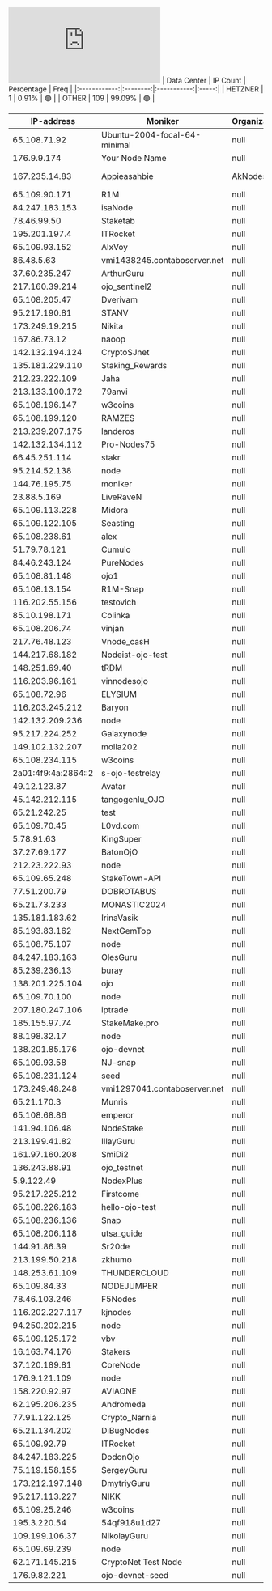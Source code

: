 ![Diagramm](https://github.com/obajay/StateSync-snapshots/blob/main/Projects/Ojo/1/README.md)
| Data Center | IP Count | Percentage | Freq |
|:------------:|:--------:|:-----------:|:-----:|
| HETZNER | 1 | 0.91% | 🟢 |
| OTHER | 109 | 99.09% | 🟢 |

<!-- START_TABLE -->
| IP-address | Moniker | Organization | Country | City |
|-------------|---------|---------------|---------|------|
| 65.108.71.92 | Ubuntu-2004-focal-64-minimal | null | 🏴‍☠️ null | null |
| 176.9.9.174 | Your Node Name | null | 🏴‍☠️ null | null |
| 167.235.14.83 | Appieasahbie | AkNodes | null | 🏴‍☠️ null | null |
| 65.109.90.171 | R1M | null | 🏴‍☠️ null | null |
| 84.247.183.153 | isaNode | null | 🏴‍☠️ null | null |
| 78.46.99.50 | Staketab | null | 🏴‍☠️ null | null |
| 195.201.197.4 | ITRocket | null | 🏴‍☠️ null | null |
| 65.109.93.152 | AlxVoy | null | 🏴‍☠️ null | null |
| 86.48.5.63 | vmi1438245.contaboserver.net | null | 🏴‍☠️ null | null |
| 37.60.235.247 | ArthurGuru | null | 🏴‍☠️ null | null |
| 217.160.39.214 | ojo_sentinel2 | null | 🏴‍☠️ null | null |
| 65.108.205.47 | Dverivam | null | 🏴‍☠️ null | null |
| 95.217.190.81 | STANV | null | 🏴‍☠️ null | null |
| 173.249.19.215 | Nikita | null | 🏴‍☠️ null | null |
| 167.86.73.12 | naoop | null | 🏴‍☠️ null | null |
| 142.132.194.124 | CryptoSJnet | null | 🏴‍☠️ null | null |
| 135.181.229.110 | Staking_Rewards | null | 🏴‍☠️ null | null |
| 212.23.222.109 | Jaha | null | 🏴‍☠️ null | null |
| 213.133.100.172 | 79anvi | null | 🏴‍☠️ null | null |
| 65.108.196.147 | w3coins | null | 🏴‍☠️ null | null |
| 65.108.199.120 | RAMZES | null | 🏴‍☠️ null | null |
| 213.239.207.175 | landeros | null | 🏴‍☠️ null | null |
| 142.132.134.112 | Pro-Nodes75 | null | 🏴‍☠️ null | null |
| 66.45.251.114 | stakr | null | 🏴‍☠️ null | null |
| 95.214.52.138 | node | null | 🏴‍☠️ null | null |
| 144.76.195.75 | moniker | null | 🏴‍☠️ null | null |
| 23.88.5.169 | LiveRaveN | null | 🏴‍☠️ null | null |
| 65.109.113.228 | Midora | null | 🏴‍☠️ null | null |
| 65.109.122.105 | Seasting | null | 🏴‍☠️ null | null |
| 65.108.238.61 | alex | null | 🏴‍☠️ null | null |
| 51.79.78.121 | Cumulo | null | 🏴‍☠️ null | null |
| 84.46.243.124 | PureNodes | null | 🏴‍☠️ null | null |
| 65.108.81.148 | ojo1 | null | 🏴‍☠️ null | null |
| 65.108.13.154 | R1M-Snap | null | 🏴‍☠️ null | null |
| 116.202.55.156 | testovich | null | 🏴‍☠️ null | null |
| 85.10.198.171 | Colinka | null | 🏴‍☠️ null | null |
| 65.108.206.74 | vinjan | null | 🏴‍☠️ null | null |
| 217.76.48.123 | Vnode_casH | null | 🏴‍☠️ null | null |
| 144.217.68.182 | Nodeist-ojo-test | null | 🏴‍☠️ null | null |
| 148.251.69.40 | tRDM | null | 🏴‍☠️ null | null |
| 116.203.96.161 | vinnodesojo | null | 🏴‍☠️ null | null |
| 65.108.72.96 | ELYSIUM | null | 🏴‍☠️ null | null |
| 116.203.245.212 | Baryon | null | 🏴‍☠️ null | null |
| 142.132.209.236 | node | null | 🏴‍☠️ null | null |
| 95.217.224.252 | Galaxynode | null | 🏴‍☠️ null | null |
| 149.102.132.207 | molla202 | null | 🏴‍☠️ null | null |
| 65.108.234.115 | w3coins | null | 🏴‍☠️ null | null |
| 2a01:4f9:4a:2864::2 | s-ojo-testrelay | null | 🏴‍☠️ null | null |
| 49.12.123.87 | Avatar | null | 🏴‍☠️ null | null |
| 45.142.212.115 | tangogenlu_OJO | null | 🏴‍☠️ null | null |
| 65.21.242.25 | test | null | 🏴‍☠️ null | null |
| 65.109.70.45 | L0vd.com | null | 🏴‍☠️ null | null |
| 5.78.91.63 | KingSuper | null | 🏴‍☠️ null | null |
| 37.27.69.177 | BatonOjO | null | 🏴‍☠️ null | null |
| 212.23.222.93 | node | null | 🏴‍☠️ null | null |
| 65.109.65.248 | StakeTown-API | null | 🏴‍☠️ null | null |
| 77.51.200.79 | DOBROTABUS | null | 🏴‍☠️ null | null |
| 65.21.73.233 | MONASTIC2024 | null | 🏴‍☠️ null | null |
| 135.181.183.62 | IrinaVasik | null | 🏴‍☠️ null | null |
| 85.193.83.162 | NextGemTop | null | 🏴‍☠️ null | null |
| 65.108.75.107 | node | null | 🏴‍☠️ null | null |
| 84.247.183.163 | OlesGuru | null | 🏴‍☠️ null | null |
| 85.239.236.13 | buray | null | 🏴‍☠️ null | null |
| 138.201.225.104 | ojo | null | 🏴‍☠️ null | null |
| 65.109.70.100 | node | null | 🏴‍☠️ null | null |
| 207.180.247.106 | iptrade | null | 🏴‍☠️ null | null |
| 185.155.97.74 | StakeMake.pro | null | 🏴‍☠️ null | null |
| 88.198.32.17 | node | null | 🏴‍☠️ null | null |
| 138.201.85.176 | ojo-devnet | null | 🏴‍☠️ null | null |
| 65.109.93.58 | NJ-snap | null | 🏴‍☠️ null | null |
| 65.108.231.124 | seed | null | 🏴‍☠️ null | null |
| 173.249.48.248 | vmi1297041.contaboserver.net | null | 🏴‍☠️ null | null |
| 65.21.170.3 | Munris | null | 🏴‍☠️ null | null |
| 65.108.68.86 | emperor | null | 🏴‍☠️ null | null |
| 141.94.106.48 | NodeStake | null | 🏴‍☠️ null | null |
| 213.199.41.82 | IllayGuru | null | 🏴‍☠️ null | null |
| 161.97.160.208 | SmiDi2 | null | 🏴‍☠️ null | null |
| 136.243.88.91 | ojo_testnet | null | 🏴‍☠️ null | null |
| 5.9.122.49 | NodexPlus | null | 🏴‍☠️ null | null |
| 95.217.225.212 | Firstcome | null | 🏴‍☠️ null | null |
| 65.108.226.183 | hello-ojo-test | null | 🏴‍☠️ null | null |
| 65.108.236.136 | Snap | null | 🏴‍☠️ null | null |
| 65.108.206.118 | utsa_guide | null | 🏴‍☠️ null | null |
| 144.91.86.39 | Sr20de | null | 🏴‍☠️ null | null |
| 213.199.50.218 | zkhumo | null | 🏴‍☠️ null | null |
| 148.253.61.109 | THUNDERCLOUD | null | 🏴‍☠️ null | null |
| 65.109.84.33 | NODEJUMPER | null | 🏴‍☠️ null | null |
| 78.46.103.246 | F5Nodes | null | 🏴‍☠️ null | null |
| 116.202.227.117 | kjnodes | null | 🏴‍☠️ null | null |
| 94.250.202.215 | node | null | 🏴‍☠️ null | null |
| 65.109.125.172 | vbv | null | 🏴‍☠️ null | null |
| 16.163.74.176 | Stakers | null | 🏴‍☠️ null | null |
| 37.120.189.81 | CoreNode | null | 🏴‍☠️ null | null |
| 176.9.121.109 | node | null | 🏴‍☠️ null | null |
| 158.220.92.97 | AVIAONE | null | 🏴‍☠️ null | null |
| 62.195.206.235 | Andromeda | null | 🏴‍☠️ null | null |
| 77.91.122.125 | Crypto_Narnia | null | 🏴‍☠️ null | null |
| 65.21.134.202 | DiBugNodes | null | 🏴‍☠️ null | null |
| 65.109.92.79 | ITRocket | null | 🏴‍☠️ null | null |
| 84.247.183.225 | DodonOjo | null | 🏴‍☠️ null | null |
| 75.119.158.155 | SergeyGuru | null | 🏴‍☠️ null | null |
| 173.212.197.148 | DmytriyGuru | null | 🏴‍☠️ null | null |
| 95.217.113.227 | NIKK | null | 🏴‍☠️ null | null |
| 65.109.25.246 | w3coins | null | 🏴‍☠️ null | null |
| 195.3.220.54 | 54qf918u1d27 | null | 🏴‍☠️ null | null |
| 109.199.106.37 | NikolayGuru | null | 🏴‍☠️ null | null |
| 65.109.69.239 | node | null | 🏴‍☠️ null | null |
| 62.171.145.215 | CryptoNet Test Node | null | 🏴‍☠️ null | null |
| 176.9.82.221 | ojo-devnet-seed | null | 🏴‍☠️ null | null |

<!-- END_TABLE -->